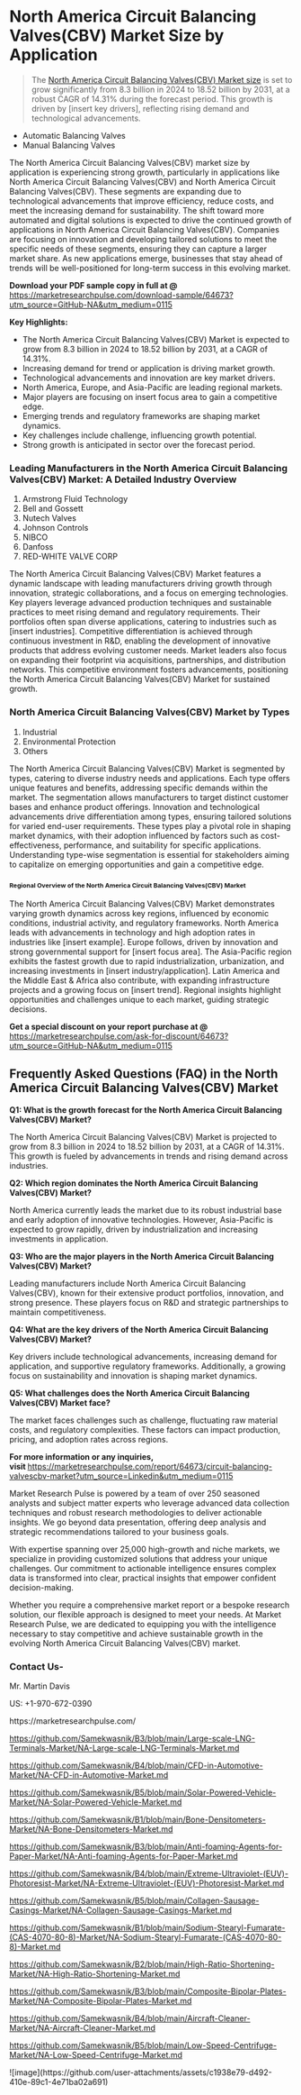<h1>North America Circuit Balancing Valves(CBV) Market&nbsp;Size by Application</h1><blockquote><p>The <a href="https://marketresearchpulse.com/download-sample/64673?utm_source=GitHub-NA&amp;utm_medium=0115">North America Circuit Balancing Valves(CBV) Market size</a> is set to grow significantly from 8.3 billion in 2024 to 18.52 billion by 2031, at a robust CAGR of 14.31% during the forecast period. This growth is driven by [insert key drivers], reflecting rising demand and technological advancements.</p></blockquote><ul><li>Automatic Balancing Valves<li> Manual Balancing Valves</li></ul><p>The North America Circuit Balancing Valves(CBV) market size by application is experiencing strong growth, particularly in applications like North America Circuit Balancing Valves(CBV) and North America Circuit Balancing Valves(CBV). These segments are expanding due to technological advancements that improve efficiency, reduce costs, and meet the increasing demand for sustainability. The shift toward more automated and digital solutions is expected to drive the continued growth of applications in North America Circuit Balancing Valves(CBV). Companies are focusing on innovation and developing tailored solutions to meet the specific needs of these segments, ensuring they can capture a larger market share. As new applications emerge, businesses that stay ahead of trends will be well-positioned for long-term success in this evolving market.</p><p><strong>Download your PDF sample copy in full at @ </strong><a href="https://marketresearchpulse.com/download-sample/64673?utm_source=GitHub-NA&amp;utm_medium=0115">https://marketresearchpulse.com/download-sample/64673?utm_source=GitHub-NA&amp;utm_medium=0115</a></p><p><strong>Key Highlights: </strong></p><ul><li>The North America Circuit Balancing Valves(CBV) Market is expected to grow from 8.3 billion in 2024 to 18.52 billion by 2031, at a CAGR of 14.31%.</li><li>Increasing demand for trend or application is driving market growth.</li><li>Technological advancements and innovation are key market drivers.</li><li>North America, Europe, and Asia-Pacific are leading regional markets.</li><li>Major players are focusing on insert focus area to gain a competitive edge.</li><li>Emerging trends and regulatory frameworks are shaping market dynamics.</li><li>Key challenges include challenge, influencing growth potential.</li><li>Strong growth is anticipated in sector over the forecast period.</li></ul><h3>Leading Manufacturers in the North America Circuit Balancing Valves(CBV) Market: A Detailed Industry Overview</h3><ol><li>Armstrong Fluid Technology</li><li>Bell and Gossett</li><li>Nutech Valves</li><li>Johnson Controls</li><li>NIBCO</li><li>Danfoss</li><li>RED-WHITE VALVE CORP</li></ol><div class="flex max-w-full flex-col flex-grow"><div class="min-h-8 text-message flex w-full flex-col items-end gap-2 whitespace-normal break-words [.text-message+&amp;]:mt-5" dir="auto" data-message-author-role="assistant" data-message-id="fd8432e4-4910-450d-b182-61b7bfb0a01f" data-message-model-slug="gpt-4o"><div class="flex w-full flex-col gap-1 empty:hidden first:pt-[3px]"><div class="markdown prose w-full break-words dark:prose-invert light"><p>The North America Circuit Balancing Valves(CBV) Market features a dynamic landscape with leading manufacturers driving growth through innovation, strategic collaborations, and a focus on emerging technologies. Key players leverage advanced production techniques and sustainable practices to meet rising demand and regulatory requirements. Their portfolios often span diverse applications, catering to industries such as [insert industries]. Competitive differentiation is achieved through continuous investment in R&amp;D, enabling the development of innovative products that address evolving customer needs. Market leaders also focus on expanding their footprint via acquisitions, partnerships, and distribution networks. This competitive environment fosters advancements, positioning the North America Circuit Balancing Valves(CBV) Market for sustained growth.</p></div></div></div></div><h3>North America Circuit Balancing Valves(CBV) Market by Types</h3><ol><li>Industrial<li> Environmental Protection<li> Others</li></ol><div class="flex max-w-full flex-col flex-grow"><div class="min-h-8 text-message flex w-full flex-col items-end gap-2 whitespace-normal break-words [.text-message+&amp;]:mt-5" dir="auto" data-message-author-role="assistant" data-message-id="084470be-0bb7-4664-bddf-5156b4f41249" data-message-model-slug="gpt-4o-mini"><div class="flex w-full flex-col gap-1 empty:hidden first:pt-[3px]"><div class="markdown prose w-full break-words dark:prose-invert light"><p>The North America Circuit Balancing Valves(CBV) Market is segmented by types, catering to diverse industry needs and applications. Each type offers unique features and benefits, addressing specific demands within the market. The segmentation allows manufacturers to target distinct customer bases and enhance product offerings. Innovation and technological advancements drive differentiation among types, ensuring tailored solutions for varied end-user requirements. These types play a pivotal role in shaping market dynamics, with their adoption influenced by factors such as cost-effectiveness, performance, and suitability for specific applications. Understanding type-wise segmentation is essential for stakeholders aiming to capitalize on emerging opportunities and gain a competitive edge.</p></div></div></div></div><h3><span style="font-size: 11px;">Regional Overview of the North America Circuit Balancing Valves(CBV) Market</span></h3><div class="flex max-w-full flex-col flex-grow"><div class="min-h-8 text-message flex w-full flex-col items-end gap-2 whitespace-normal break-words [.text-message+&amp;]:mt-5" dir="auto" data-message-author-role="assistant" data-message-id="e9038762-ce64-4e30-91c9-9bd413514231" data-message-model-slug="gpt-4o-mini"><div class="flex w-full flex-col gap-1 empty:hidden first:pt-[3px]"><div class="markdown prose w-full break-words dark:prose-invert light"><p>The North America Circuit Balancing Valves(CBV) Market demonstrates varying growth dynamics across key regions, influenced by economic conditions, industrial activity, and regulatory frameworks. North America leads with advancements in technology and high adoption rates in industries like [insert example]. Europe follows, driven by innovation and strong governmental support for [insert focus area]. The Asia-Pacific region exhibits the fastest growth due to rapid industrialization, urbanization, and increasing investments in [insert industry/application]. Latin America and the Middle East &amp; Africa also contribute, with expanding infrastructure projects and a growing focus on [insert trend]. Regional insights highlight opportunities and challenges unique to each market, guiding strategic decisions.</p></div></div></div></div><p><strong>Get a special discount on your report purchase at @ </strong><a href="https://marketresearchpulse.com/ask-for-discount/64673?utm_source=GitHub-NA&amp;utm_medium=0115">https://marketresearchpulse.com/ask-for-discount/64673?utm_source=GitHub-NA&amp;utm_medium=0115</a></p><h2>Frequently Asked Questions (FAQ) in the North America Circuit Balancing Valves(CBV) Market</h2><p><strong>Q1: What is the growth forecast for the North America Circuit Balancing Valves(CBV) Market?</strong></p><p>The North America Circuit Balancing Valves(CBV) Market is projected to grow from 8.3 billion in 2024 to 18.52 billion by 2031, at a CAGR of 14.31%. This growth is fueled by advancements in trends and rising demand across industries.</p><p><strong>Q2: Which region dominates the North America Circuit Balancing Valves(CBV) Market?</strong></p><p>North America currently leads the market due to its robust industrial base and early adoption of innovative technologies. However, Asia-Pacific is expected to grow rapidly, driven by industrialization and increasing investments in application.</p><p><strong>Q3: Who are the major players in the North America Circuit Balancing Valves(CBV) Market?</strong></p><p>Leading manufacturers include North America Circuit Balancing Valves(CBV), known for their extensive product portfolios, innovation, and strong presence. These players focus on R&amp;D and strategic partnerships to maintain competitiveness.</p><p><strong>Q4: What are the key drivers of the North America Circuit Balancing Valves(CBV) Market?</strong></p><p>Key drivers include technological advancements, increasing demand for application, and supportive regulatory frameworks. Additionally, a growing focus on sustainability and innovation is shaping market dynamics.</p><p><strong>Q5: What challenges does the North America Circuit Balancing Valves(CBV) Market face?</strong></p><p>The market faces challenges such as challenge, fluctuating raw material costs, and regulatory complexities. These factors can impact production, pricing, and adoption rates across regions.</p><p><strong>For more information or any inquiries, visit&nbsp;</strong><a href="https://marketresearchpulse.com/report/64673/circuit-balancing-valvescbv-market?utm_source=Linkedin&utm_medium=0115">https://marketresearchpulse.com/report/64673/circuit-balancing-valvescbv-market?utm_source=Linkedin&utm_medium=0115</a></p><p>Market Research Pulse is powered by a team of over 250 seasoned analysts and subject matter experts who leverage advanced data collection techniques and robust research methodologies to deliver actionable insights. We go beyond data presentation, offering deep analysis and strategic recommendations tailored to your business goals.</p><p>With expertise spanning over 25,000 high-growth and niche markets, we specialize in providing customized solutions that address your unique challenges. Our commitment to actionable intelligence ensures complex data is transformed into clear, practical insights that empower confident decision-making.</p><p>Whether you require a comprehensive market report or a bespoke research solution, our flexible approach is designed to meet your needs. At Market Research Pulse, we are dedicated to equipping you with the intelligence necessary to stay competitive and achieve sustainable growth in the evolving North America Circuit Balancing Valves(CBV) market.</p><h3><strong>Contact Us-</strong></h3><p>Mr. Martin Davis</p><p>US: +1-970-672-0390</p><p>https://marketresearchpulse.com/</p><p><a href="https://github.com/Samekwasnik/B3/blob/main/Large-scale-LNG-Terminals-Market/NA-Large-scale-LNG-Terminals-Market.md">https://github.com/Samekwasnik/B3/blob/main/Large-scale-LNG-Terminals-Market/NA-Large-scale-LNG-Terminals-Market.md</a></p><p><a href="https://github.com/Samekwasnik/B4/blob/main/CFD-in-Automotive-Market/NA-CFD-in-Automotive-Market.md">https://github.com/Samekwasnik/B4/blob/main/CFD-in-Automotive-Market/NA-CFD-in-Automotive-Market.md</a></p><p><a href="https://github.com/Samekwasnik/B5/blob/main/Solar-Powered-Vehicle-Market/NA-Solar-Powered-Vehicle-Market.md">https://github.com/Samekwasnik/B5/blob/main/Solar-Powered-Vehicle-Market/NA-Solar-Powered-Vehicle-Market.md</a></p><p><a href="https://github.com/Samekwasnik/B1/blob/main/Bone-Densitometers-Market/NA-Bone-Densitometers-Market.md">https://github.com/Samekwasnik/B1/blob/main/Bone-Densitometers-Market/NA-Bone-Densitometers-Market.md</a></p><p><a href="https://github.com/Samekwasnik/B3/blob/main/Anti-foaming-Agents-for-Paper-Market/NA-Anti-foaming-Agents-for-Paper-Market.md">https://github.com/Samekwasnik/B3/blob/main/Anti-foaming-Agents-for-Paper-Market/NA-Anti-foaming-Agents-for-Paper-Market.md</a></p><p><a href="https://github.com/Samekwasnik/B4/blob/main/Extreme-Ultraviolet-(EUV)-Photoresist-Market/NA-Extreme-Ultraviolet-(EUV)-Photoresist-Market.md">https://github.com/Samekwasnik/B4/blob/main/Extreme-Ultraviolet-(EUV)-Photoresist-Market/NA-Extreme-Ultraviolet-(EUV)-Photoresist-Market.md</a></p><p><a href="https://github.com/Samekwasnik/B5/blob/main/Collagen-Sausage-Casings-Market/NA-Collagen-Sausage-Casings-Market.md">https://github.com/Samekwasnik/B5/blob/main/Collagen-Sausage-Casings-Market/NA-Collagen-Sausage-Casings-Market.md</a></p><p><a href="https://github.com/Samekwasnik/B1/blob/main/Sodium-Stearyl-Fumarate-(CAS-4070-80-8)-Market/NA-Sodium-Stearyl-Fumarate-(CAS-4070-80-8)-Market.md">https://github.com/Samekwasnik/B1/blob/main/Sodium-Stearyl-Fumarate-(CAS-4070-80-8)-Market/NA-Sodium-Stearyl-Fumarate-(CAS-4070-80-8)-Market.md</a></p><p><a href="https://github.com/Samekwasnik/B2/blob/main/High-Ratio-Shortening-Market/NA-High-Ratio-Shortening-Market.md">https://github.com/Samekwasnik/B2/blob/main/High-Ratio-Shortening-Market/NA-High-Ratio-Shortening-Market.md</a></p><p><a href="https://github.com/Samekwasnik/B3/blob/main/Composite-Bipolar-Plates-Market/NA-Composite-Bipolar-Plates-Market.md">https://github.com/Samekwasnik/B3/blob/main/Composite-Bipolar-Plates-Market/NA-Composite-Bipolar-Plates-Market.md</a></p><p><a href="https://github.com/Samekwasnik/B4/blob/main/Aircraft-Cleaner-Market/NA-Aircraft-Cleaner-Market.md">https://github.com/Samekwasnik/B4/blob/main/Aircraft-Cleaner-Market/NA-Aircraft-Cleaner-Market.md</a></p><p><a href="https://github.com/Samekwasnik/B5/blob/main/Low-Speed-Centrifuge-Market/NA-Low-Speed-Centrifuge-Market.md">https://github.com/Samekwasnik/B5/blob/main/Low-Speed-Centrifuge-Market/NA-Low-Speed-Centrifuge-Market.md</a></p>
![image](https://github.com/user-attachments/assets/c1938e79-d492-410e-89c1-4e71ba02a691)

